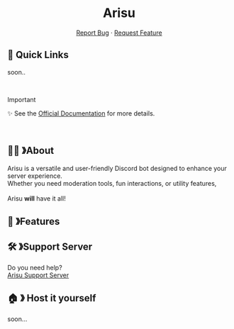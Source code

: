<h1 align="center"> Arisu </h1>
  <p align="center">
    <a href="https://github.com/rinoapouz/arisugg/issues">Report Bug</a>
    ·
    <a href="https://github.com/rinoapouz/arisugg/issues">Request Feature</a>
  </p>
</p>


## 🔗 Quick Links
soon..

<br>

> [!IMPORTANT]
> ✨ See the [Official Documentation](#########) for more details.

<br>

## 👋🏼 》About
Arisu is a versatile and user-friendly Discord bot designed to enhance your server experience. 
<br>
Whether you need moderation tools, fun interactions, or utility features, 
<br>
<br>
Arisu **will** have it all!


## 💎 》Features


## 🛠️ 》Support Server

Do you need help? <br>
[Arisu Support Server](https://discord.gg/XgMhS9tADv)

## 🏠 》 Host it yourself

soon...
